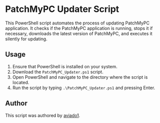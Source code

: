 # PatchMyPC Updater Script

This PowerShell script automates the process of updating PatchMyPC application. It checks if the PatchMyPC application is running, stops it if necessary, downloads the latest version of PatchMyPC, and executes it silently for updating.

## Usage

1. Ensure that PowerShell is installed on your system.
2. Download the `PatchMyPC_Updater.ps1` script.
3. Open PowerShell and navigate to the directory where the script is located.
4. Run the script by typing `.\PatchMyPC_Updater.ps1` and pressing Enter.

## Author

This script was authored by [aviado1](https://github.com/aviado1).
